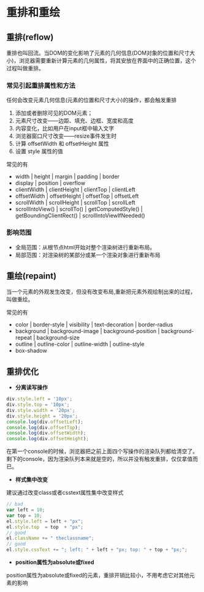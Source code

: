 # 重排和重绘

## 重排(reflow)

重排也叫回流。当DOM的变化影响了元素的几何信息(DOM对象的位置和尺寸大小)，浏览器需要重新计算元素的几何属性，将其安放在界面中的正确位置，这个过程叫做重排。

### 常见引起重排属性和方法

任何会改变元素几何信息(元素的位置和尺寸大小)的操作，都会触发重排

1. 添加或者删除可见的DOM元素；
2. 元素尺寸改变——边距、填充、边框、宽度和高度
3. 内容变化，比如用户在input框中输入文字
4. 浏览器窗口尺寸改变——resize事件发生时
5. 计算 offsetWidth 和 offsetHeight 属性
6. 设置 style 属性的值

常见的有

* width | height | margin | padding | border
* display | position | overflow
* clientWidth | clientHeight | clientTop | clientLeft
* offsetWidth | offsetHeight | offsetTop | offsetLeft
* scrollWidth | scrollHeight | scrollTop | scrollLeft
* scrollIntoView() | scrollTo() | getComputedStyle() | getBoundingClientRect() | scrollIntoViewIfNeeded()

### 影响范围

* 全局范围：从根节点html开始对整个渲染树进行重新布局。
* 局部范围：对渲染树的某部分或某一个渲染对象进行重新布局

## 重绘(repaint)

当一个元素的外观发生改变，但没有改变布局,重新把元素外观绘制出来的过程，叫做重绘。

常见的有

* color | border-style | visibility | text-decoration | border-radius
* background | background-image | background-position | background-repeat | background-size	
* outline | outline-color | outline-width | outline-style
* box-shadow

## 重排优化

* **分离读写操作**

```javascript
div.style.left = '10px';
div.style.top = '10px';
div.style.width = '20px';
div.style.height = '20px';
console.log(div.offsetLeft);
console.log(div.offsetTop);
console.log(div.offsetWidth);
console.log(div.offsetHeight);
```

在第一个console的时候，浏览器把之前上面四个写操作的渲染队列都给清空了。剩下的console，因为渲染队列本来就是空的，所以并没有触发重排，仅仅拿值而已。

* **样式集中改变**

建议通过改变class或者csstext属性集中改变样式

```javascript
// bad
var left = 10;
var top = 10;
el.style.left = left + "px";
el.style.top  = top  + "px";
// good
el.className += " theclassname";
// good
el.style.cssText += "; left: " + left + "px; top: " + top + "px;";
```

* **position属性为absolute或fixed**

position属性为absolute或fixed的元素，重排开销比较小，不用考虑它对其他元素的影响
